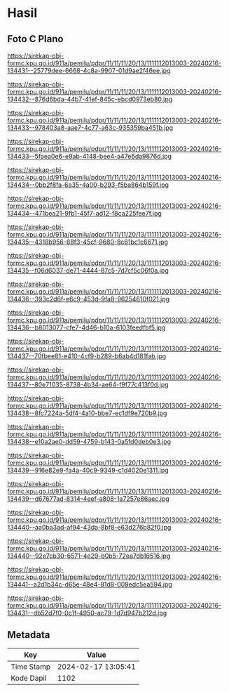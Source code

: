 # Hasil

## Foto C Plano

https://sirekap-obj-formc.kpu.go.id/911a/pemilu/pdpr/11/11/11/20/13/1111112013003-20240216-134431--25779dee-6668-4c8a-9907-01d9ae2f46ee.jpg

https://sirekap-obj-formc.kpu.go.id/911a/pemilu/pdpr/11/11/11/20/13/1111112013003-20240216-134432--876d6bda-44b7-41ef-845c-ebcd0973eb80.jpg

https://sirekap-obj-formc.kpu.go.id/911a/pemilu/pdpr/11/11/11/20/13/1111112013003-20240216-134433--978403a8-aae7-4c77-a63c-935359ba451b.jpg

https://sirekap-obj-formc.kpu.go.id/911a/pemilu/pdpr/11/11/11/20/13/1111112013003-20240216-134433--5faea0e6-e9ab-4148-bee4-a47e6da9876d.jpg

https://sirekap-obj-formc.kpu.go.id/911a/pemilu/pdpr/11/11/11/20/13/1111112013003-20240216-134434--0bb2f8fa-6a35-4a00-b293-f5ba864b159f.jpg

https://sirekap-obj-formc.kpu.go.id/911a/pemilu/pdpr/11/11/11/20/13/1111112013003-20240216-134434--471bea21-9fb1-45f7-ad12-f8ca225fee7f.jpg

https://sirekap-obj-formc.kpu.go.id/911a/pemilu/pdpr/11/11/11/20/13/1111112013003-20240216-134435--4318b956-88f3-45cf-9680-8c61bc1c6671.jpg

https://sirekap-obj-formc.kpu.go.id/911a/pemilu/pdpr/11/11/11/20/13/1111112013003-20240216-134435--f06d6037-de71-4444-87c5-7d7cf5c06f0a.jpg

https://sirekap-obj-formc.kpu.go.id/911a/pemilu/pdpr/11/11/11/20/13/1111112013003-20240216-134436--393c2d6f-e6c9-453d-9fa8-96254610f021.jpg

https://sirekap-obj-formc.kpu.go.id/911a/pemilu/pdpr/11/11/11/20/13/1111112013003-20240216-134436--b8013077-cfe7-4d46-b10a-6103feedfbf5.jpg

https://sirekap-obj-formc.kpu.go.id/911a/pemilu/pdpr/11/11/11/20/13/1111112013003-20240216-134437--70fbee81-e410-4cf9-b289-b6ab4d181fab.jpg

https://sirekap-obj-formc.kpu.go.id/911a/pemilu/pdpr/11/11/11/20/13/1111112013003-20240216-134437--80e71035-8738-4b34-ae64-f9f77c413f0d.jpg

https://sirekap-obj-formc.kpu.go.id/911a/pemilu/pdpr/11/11/11/20/13/1111112013003-20240216-134438--8fc7224a-5df4-4a10-bbe7-ec1df9e720b9.jpg

https://sirekap-obj-formc.kpu.go.id/911a/pemilu/pdpr/11/11/11/20/13/1111112013003-20240216-134438--e10a2ae0-dd59-4759-b143-0a5fd0deb0e3.jpg

https://sirekap-obj-formc.kpu.go.id/911a/pemilu/pdpr/11/11/11/20/13/1111112013003-20240216-134439--916e82e9-fa4a-40c9-9349-c1d4020e1311.jpg

https://sirekap-obj-formc.kpu.go.id/911a/pemilu/pdpr/11/11/11/20/13/1111112013003-20240216-134439--d67677ad-8314-4eef-a808-1a7257e86aec.jpg

https://sirekap-obj-formc.kpu.go.id/911a/pemilu/pdpr/11/11/11/20/13/1111112013003-20240216-134440--aa0ba3ad-af94-43da-8bf8-e63d276b82f0.jpg

https://sirekap-obj-formc.kpu.go.id/911a/pemilu/pdpr/11/11/11/20/13/1111112013003-20240216-134440--92e7cb30-6571-4e29-b0b5-72ea7db16516.jpg

https://sirekap-obj-formc.kpu.go.id/911a/pemilu/pdpr/11/11/11/20/13/1111112013003-20240216-134441--a2d1b34c-d65e-48e4-81d8-009edc5ea594.jpg

https://sirekap-obj-formc.kpu.go.id/911a/pemilu/pdpr/11/11/11/20/13/1111112013003-20240216-134431--db52d7f0-0c1f-4950-ac79-1d7d947b212d.jpg


## Metadata

| Key        | Value               |
| ---------- | ------------------- |
| Time Stamp | 2024-02-17 13:05:41 |
| Kode Dapil | 1102                |



